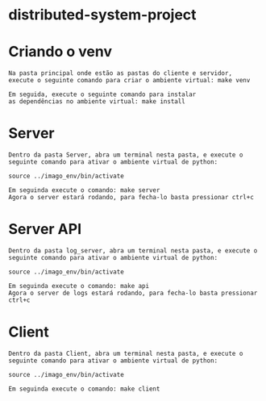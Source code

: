 # distributed-system-project

# Criando o venv

    Na pasta principal onde estão as pastas do cliente e servidor, 
    execute o seguinte comando para criar o ambiente virtual: make venv
    
    Em seguida, execute o seguinte comando para instalar 
    as dependências no ambiente virtual: make install

# Server

    Dentro da pasta Server, abra um terminal nesta pasta, e execute o 
    seguinte comando para ativar o ambiente virtual de python: 
    
    source ../imago_env/bin/activate
    
    Em seguinda execute o comando: make server
    Agora o server estará rodando, para fecha-lo basta pressionar ctrl+c

# Server API

    Dentro da pasta log_server, abra um terminal nesta pasta, e execute o 
    seguinte comando para ativar o ambiente virtual de python: 
    
    source ../imago_env/bin/activate
    
    Em seguinda execute o comando: make api
    Agora o server de logs estará rodando, para fecha-lo basta pressionar ctrl+c

# Client

    Dentro da pasta Client, abra um terminal nesta pasta, e execute o 
    seguinte comando para ativar o ambiente virtual de python: 
    
    source ../imago_env/bin/activate
    
    Em seguinda execute o comando: make client
